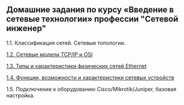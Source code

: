 ## Домашние задания по курсу «Введение в сетевые технологии» профессии "Сетевой инженер"



1.1. Классификация сетей. Сетевые топологии.

[1.2. Сетевые модели TCP/IP и OSI](https://github.com/Prolink76/NTW-16/blob/BNTW-16/1-02.md)

[1.3. Типы и характеристики физических сетей Ethernet](https://github.com/Prolink76/NTW-16/blob/BNTW-16/1-03.md)

[1.4. Функции, возможности и характеристики сетевых устройств](https://github.com/Prolink76/NTW-16/blob/BNTW-16/1-04.md)

1.5. Подключение к оборудованию Cisco/Mikrotik/Juniper, базовая настройка.
